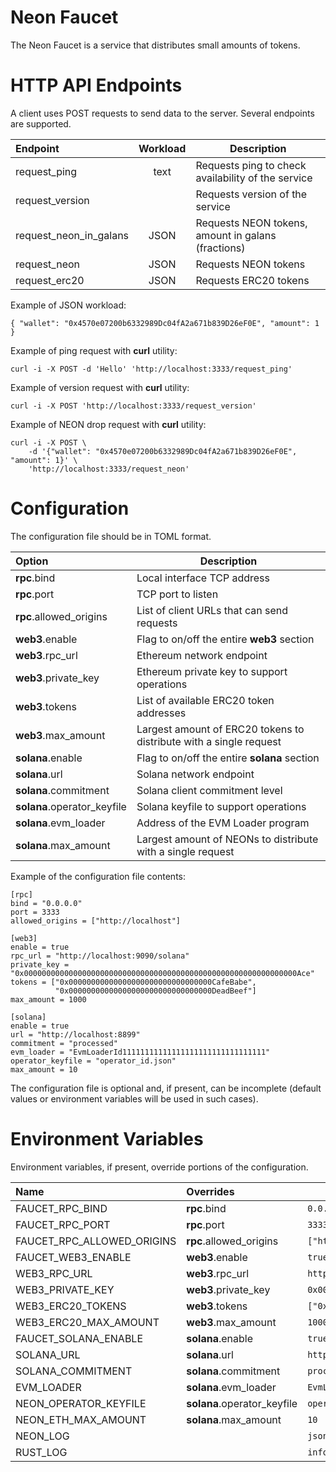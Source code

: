 # Neon Faucet

The Neon Faucet is a service that distributes small amounts of tokens.


# HTTP API Endpoints

A client uses POST requests to send data to the server.
Several endpoints are supported.

|**Endpoint**|**Workload**|**Description**|
|:-|:-:|-
| request_ping | text | Requests ping to check availability of the service
| request_version | | Requests version of the service
| request_neon_in_galans | JSON | Requests NEON tokens, amount in galans (fractions)
| request_neon | JSON | Requests NEON tokens
| request_erc20 | JSON | Requests ERC20 tokens

Example of JSON workload:
```
{ "wallet": "0x4570e07200b6332989Dc04fA2a671b839D26eF0E", "amount": 1 }
```

Example of ping request with **curl** utility:
```
curl -i -X POST -d 'Hello' 'http://localhost:3333/request_ping'
```

Example of version request with **curl** utility:
```
curl -i -X POST 'http://localhost:3333/request_version'
```

Example of NEON drop request with **curl** utility:
```
curl -i -X POST \
    -d '{"wallet": "0x4570e07200b6332989Dc04fA2a671b839D26eF0E", "amount": 1}' \
    'http://localhost:3333/request_neon'
```


# Configuration

The configuration file should be in TOML format.

|**Option**|**Description**|
|:-|-
| **rpc**.bind | Local interface TCP address
| **rpc**.port | TCP port to listen
| **rpc**.allowed_origins | List of client URLs that can send requests
| **web3**.enable | Flag to on/off the entire **web3** section
| **web3**.rpc_url | Ethereum network endpoint
| **web3**.private_key | Ethereum private key to support operations
| **web3**.tokens | List of available ERC20 token addresses
| **web3**.max_amount | Largest amount of ERC20 tokens to distribute with a single request
| **solana**.enable | Flag to on/off the entire **solana** section
| **solana**.url | Solana network endpoint
| **solana**.commitment | Solana client commitment level
| **solana**.operator_keyfile | Solana keyfile to support operations
| **solana**.evm_loader | Address of the EVM Loader program
| **solana**.max_amount | Largest amount of NEONs to distribute with a single request

Example of the configuration file contents:
```
[rpc]
bind = "0.0.0.0"
port = 3333
allowed_origins = ["http://localhost"]

[web3]
enable = true
rpc_url = "http://localhost:9090/solana"
private_key = "0x0000000000000000000000000000000000000000000000000000000000000Ace"
tokens = ["0x00000000000000000000000000000000CafeBabe",
          "0x00000000000000000000000000000000DeadBeef"]
max_amount = 1000

[solana]
enable = true
url = "http://localhost:8899"
commitment = "processed"
evm_loader = "EvmLoaderId11111111111111111111111111111111"
operator_keyfile = "operator_id.json"
max_amount = 10
```

The configuration file is optional and, if present, can be incomplete
(default values or environment variables will be used in such cases).


# Environment Variables

Environment variables, if present, override portions of the configuration.

|**Name**|**Overrides**|**Value Example**|
|:-|:-|-
| FAUCET_RPC_BIND | **rpc**.bind | `0.0.0.0`
| FAUCET_RPC_PORT | **rpc**.port | `3333`
| FAUCET_RPC_ALLOWED_ORIGINS | **rpc**.allowed_origins | `["http://localhost"]`
| FAUCET_WEB3_ENABLE | **web3**.enable | `true`
| WEB3_RPC_URL | **web3**.rpc_url | `http://localhost:9090/solana`
| WEB3_PRIVATE_KEY | **web3**.private_key | `0x00A`
| WEB3_ERC20_TOKENS | **web3**.tokens | `["0x00B", "0x00C"]`
| WEB3_ERC20_MAX_AMOUNT | **web3**.max_amount | `1000`
| FAUCET_SOLANA_ENABLE | **solana**.enable | `true`
| SOLANA_URL | **solana**.url | `http://localhost:8899`
| SOLANA_COMMITMENT | **solana**.commitment | `processed`
| EVM_LOADER | **solana**.evm_loader | `EvmLoaderId11111111111111111111111111111111`
| NEON_OPERATOR_KEYFILE | **solana**.operator_keyfile | `operator_id.json`
| NEON_ETH_MAX_AMOUNT | **solana**.max_amount | `10`
| NEON_LOG | | `json`
| RUST_LOG | | `info`
